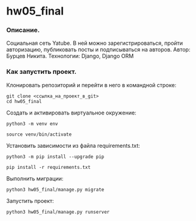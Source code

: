 # hw05_final
### Описание. 
Социальная сеть Yatube. В ней можно зарегистрироваться, пройти авторизацию, публиковать посты и подписываться на авторов. Автор: Бурцев Никита. Технологии: Django, Django ORM

### Как запустить проект.

Клонировать репозиторий и перейти в него в командной строке:

```
git clone <cсылка_на_проект_в_git>
cd hw05_final
```

Cоздать и активировать виртуальное окружение:

```
python3 -m venv env
```

```
source venv/bin/activate
```

Установить зависимости из файла requirements.txt:

```
python3 -m pip install --upgrade pip

pip install -r requirements.txt
```

Выполнить миграции:

```
python3 hw05_final/manage.py migrate
```

Запустить проект:

```
python3 hw05_final/manage.py runserver
```

